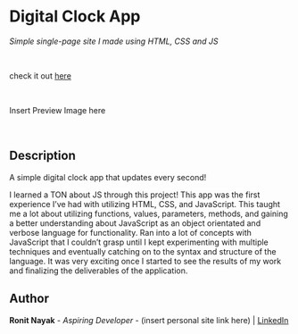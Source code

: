 # Digital Clock App

_Simple single-page site I made using HTML, CSS and JS_

<br>

check it out [here](https://ronitnayak.github.io/Clock-App/)

<br>

Insert Preview Image here

<br>

## Description

A simple digital clock app that updates every second!

I learned a TON about JS through this project! This app was the first experience I’ve had with utilizing HTML, CSS, and JavaScript. This taught me a lot about utilizing functions, values, parameters, methods, and gaining a better understanding about JavaScript as an object orientated and verbose language for functionality. Ran into a lot of concepts with JavaScript that I couldn’t grasp until I kept experimenting with multiple techniques and eventually catching on to the syntax and structure of the language. It was very exciting once I started to see the results of my work and finalizing the deliverables of the application.

## Author

**Ronit Nayak** - _Aspiring Developer_ - (insert personal site link here) | [LinkedIn](https://www.linkedin.com/in/ronitnayak1/)
